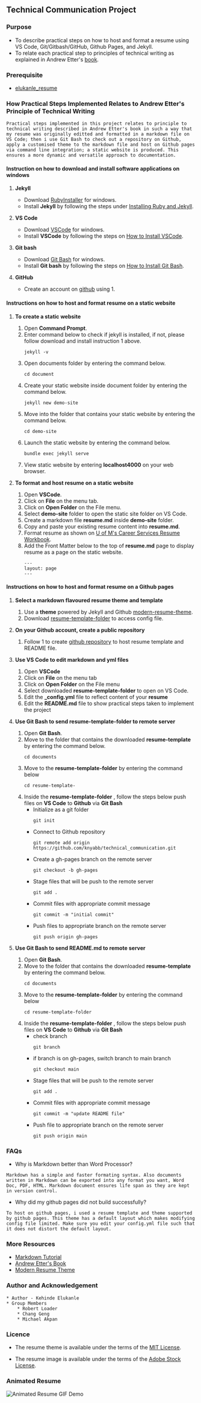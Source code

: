 ## **Technical Communication Project**


### **Purpose**

* To describe practical steps on how to host and format a resume using VS Code, Git/Gitbash/GitHub, Github Pages, and Jekyll.
* To relate each practical step to principles of technical writing as explained in Andrew Etter's [book](https://www.amazon.ca/Modern-Technical-Writing-Introduction-Documentation-ebook/dp/B01A2QL9SS).  


### **Prerequisite**
* [elukanle_resume](https://github.com/knyabb/technical_communication/blob/main/resume.md)

### **How Practical Steps Implemented Relates to Andrew Etter's Principle of Technical Writing**
```
Practical steps implemented in this project relates to principle to technical writing described in Andrew Etter's book in such a way that my resume was originally editted and formatted in a markdown file on VS Code; then i use Git Bash to check out a repository on Github, apply a customised theme to the markdown file and host on Github pages via command line integration; a static website is produced. This ensures a more dynamic and versatile approach to documentation.
```

#### **Instruction on how to download and install software applications on windows**
1. **Jekyll**

    * Download [RubyInstaller](https://rubyinstaller.org/downloads/) for windows.
    * Install **Jekyll** by following the steps under [Installing Ruby and Jekyll](https://jekyllrb.com/docs/installation/windows/).

2. **VS Code**
    * Download [VSCode](https://code.visualstudio.com/download) for windows.
    * Install **VSCode** by following the steps on [How to Install VSCode](https://www.youtube.com/watch?v=MAuLRELi2YA).

3. **Git bash**
    * Download [Git Bash](https://git-scm.com/downloads) for windows.
    * Install **Git bash** by following the steps on [How to Install Git Bash](https://www.youtube.com/watch?v=7BOrUHFu44A).

4. **GitHub**
    * Create an account on [github](https://docs.github.com/en/get-started/onboarding/getting-started-with-your-github-account) using 1. 


#### **Instructions on how to host and format resume on a static website**

1. **To create a static website**

    1. Open **Command Prompt**.
    2. Enter command below to check if jekyll is installed, if not, please follow download and install instruction 1 above.
        ```
        jekyll -v
        ```
    3. Open documents folder by entering the command below.
        ```
        cd document
        ```
    4. Create your static website inside document folder by entering the command below.
         ```
        jekyll new demo-site
        ```
    5. Move into the folder that contains your static website by entering the command below.
        ```
        cd demo-site
        ```
    6. Launch the static website by entering the command below.
        ```
        bundle exec jekyll serve
        ```
    7. View static website by entering **localhost4000** on your web browser.

2. **To format and host resume on a static website**
    
    1. Open **VSCode**.
    2. Click on **File** on the menu tab.
    3. Click on **Open Folder** on the File menu.
    4. Select **demo-site** folder to open the static site folder on VS Code.
    5. Create a markdown file **resume.md** inside **demo-site** folder.
    6. Copy and paste your existing resume content into **resume.md**.
    7. Format resume as shown on [U of M's Career Services Resume Workbook](https://umanitoba.ca/student/careerservices/media/Resume.pdf).
    8. Add the Front Matter below to the top of **resume.md** page to display resume as a page on the static website.
        ```
        ---
        layout: page
        ---
        ```

#### **Instructions on how to host and format resume on a Github pages**
1. **Select a markdown flavoured resume theme and template**

    1. Use a **theme** powered by Jekyll and Github [modern-resume-theme](https://rubygems.org/gems/modern-resume-theme).
    2. Download [resume-template-folder](https://github.com/sproogen/modern-resume-theme#step-3---download-resume-template) to access config file.

2. **On your Github account, create a public repository**
    1. Follow 1 to create [github repository](https://pages.github.com/) to host resume template and README file.

3. **Use VS Code to edit markdown and yml files**
    1. Open **VSCode**
    2. Click on **File** on the menu tab
    3. Click on **Open Folder** on the File menu
    4. Select downloaded **resume-template-folder** to open on VS Code.
    5. Edit the **_config.yml** file to reflect content of your **resume**
    6. Edit the **README.md** file to show practical steps taken to implement the project

4. **Use Git Bash to send resume-template-folder to remote server**
    1. Open **Git Bash**.
    2. Move to the folder that contains the downloaded **resume-template** by entering the command below.
        ```
        cd documents
        ```
    3. Move to the **resume-template-folder** by entering the command below
        ```
        cd resume-template-
        ```
    4. Inside the **resume-template-folder** , follow the steps below push files on **VS Code** to **Github** via **Git Bash**
        * Initialize as a git folder
            ```
            git init
            ```
        * Connect to Github repository
            ```
            git remote add origin https://github.com/knyabb/technical_communication.git
            ```
        * Create a gh-pages branch on the remote server
            ```
            git checkout -b gh-pages
            ```
        * Stage files that will be push to the remote server
            ```
            git add .
            ```
        * Commit files with appropriate commit message
            ```
            git commit -m "initial commit"
            ```
        * Push files to appropriate branch on the remote server
            ```
            git push origin gh-pages
            ```
5. **Use Git Bash to send README.md to remote server**
    1. Open **Git Bash**.
    2. Move to the folder that contains the downloaded **resume-template** by entering the command below.
        ```
        cd documents
        ```
    3. Move to the **resume-template-folder** by entering the command below
        ```
        cd resume-template-folder
        ```
    4. Inside the **resume-template-folder** , follow the steps below push files on **VS Code** to **Github** via **Git Bash** 
        * check branch
            ```
            git branch
            ```
        * if branch is on gh-pages, switch branch to main branch
            ```
            git checkout main
            ```
        * Stage files that will be push to the remote server
            ```
            git add .
            ```
        * Commit files with appropriate commit message
            ```
            git commit -m "update README file"
            ```
        * Push file to appropriate branch on the remote server
            ```
            git push origin main
            ```

### **FAQs**
* Why is Markdown better than Word Processor?
```
Markdown has a simple and faster formating syntax. Also documents written in Markdown can be exported into any format you want, Word Doc, PDF, HTML. Markdown document ensures life span as they are kept in version control.
```
* Why did my github pages did not build successfully?
```
To host on github pages, i used a resume template and theme supported by github pages. This theme has a default layout which makes modifying config file limited. Make sure you edit your config.yml file such that it does not distort the default layout.
```


### **More Resources**
* [Markdown Tutorial](https://www.youtube.com/watch?v=HUBNt18RFbo)
* [Andrew Etter's Book](https://www.amazon.ca/Modern-Technical-Writing-Introduction-Documentation-ebook/dp/B01A2QL9SS)
* [Modern Resume Theme](https://github.com/sproogen/modern-resume-theme)

### **Author and Acknowledgement**
    * Author - Kehinde Elukanle
    * Group Members
        * Robert Loader
        * Chang Geng
        * Michael Akpan

### **Licence**
* The resume theme is available under the terms of the [MIT License](https://opensource.org/license/mit/).

* The resume image is available under the terms of the [Adobe Stock License](https://stock.adobe.com/ca/license-terms).


### **Animated Resume**

![Animated Resume GIF Demo](img/animated-resume.gif)
